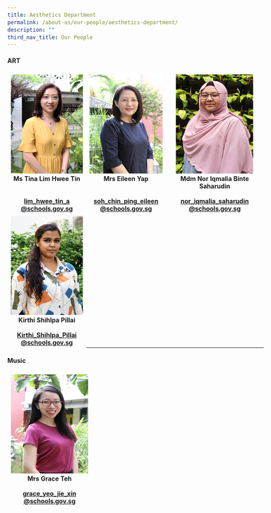 ```yaml
---
title: Aesthetics Department
permalink: /about-us/our-people/aesthetics-department/
description: ""
third_nav_title: Our People
---
```

#### ART

<table style="border-collapse:collapse;border-spacing:0;table-layout: fixed; width: 581px" class="tg">
		<tr>
<th style="border-color:#ffffff;border-style:solid;border-width:1px;text-align:center;">
				<img src="/images/Mdm_Lim_Hwee_Tin_optimisedforweb.jpg" width="175" height="225">
				<br>Ms Tina Lim Hwee Tin<br><br><br>
				<a href="mailto:lim_hwee_tin_a@schools.gov.sg">lim_hwee_tin_a<br>@schools.gov.sg</a><br>
</th>
			
<th style="border-color:#ffffff;border-style:solid;border-width:1px;text-align:center;">
				<img src="/images/Mrs_Eileen_Yap_optimisedforweb.jpg" width="175" height="225">
				<br>Mrs Eileen Yap<br><br><br>
				<a href="mailto:soh_chin_ping_eileen@schools.gov.sg">soh_chin_ping_eileen<br>@schools.gov.sg</a><br>
</th>
			
<th style="border-color:#ffffff;border-style:solid;border-width:1px;text-align:center;">
				<img src="/images/Iqmalia_optimisedforweb.jpg" width="175" height="225">
				<br>Mdm Nor Iqmalia
Binte Saharudin<br><br>
				<a href="mailto:nor_iqmalia_saharudinh@schools.gov.sg">nor_iqmalia_saharudin<br>@schools.gov.sg</a><br>
</th></tr>
	</thead>

<th style="border-color:#ffffff;border-style:solid;border-width:1px;text-align:center;">
				<img src="/images/Kirthi_optimisedforweb.jpg" width="175" height="225">
				<br>Kirthi Shihlpa Pillai<br><br>
				<a href="mailto:Kirthi_Shihlpa_Pillai@schools.gov.sg">Kirthi_Shihlpa_Pillai<br>@schools.gov.sg</a><br>
</th>
</table>

#### Music
	
<table style="border-collapse:collapse;border-spacing:0;table-layout: fixed; width: 581px" class="tg">
		<tr>
<th style="border-color:#ffffff;border-style:solid;border-width:1px;text-align:center;">
				<img src="/images/Miss_Grace_Yeo_Jie_Xin_optimisedforweb.jpg" width="175" height="225">
				<br>Mrs Grace Teh<br><br>
				<a href="mailto:grace_yeo_jie_xin@schools.gov.sg">grace_yeo_jie_xin<br>@schools.gov.sg</a><br>
</th>
			
<th style="border-color:#ffffff;border-style:solid;border-width:1px;text-align:center;">

<br>
</th>
			
<th style="border-color:#ffffff;border-style:solid;border-width:1px;text-align:center;">

</th></tr>
	</thead>


<table style="border-collapse:collapse;border-spacing:0;table-layout: fixed; width: 581px" class="tg">
	<thead>
		<tr>
			
</tr>
	</table>